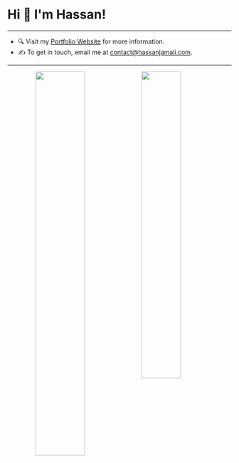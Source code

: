 # Hi 👋 I'm Hassan! 
---
-  :mag: Visit my [Portfolio Website](https://www.hassanjamali.com/) for more information.
- ✍️ To get in touch, email me at [contact@hassanjamali.com](mailto:contact@hassanjamali.com).

---

<p align="center">
<img  align="left" width="47%" src="https://github-readme-stats.vercel.app/api?username=hassanjamalii&show_icons=true&icon_color=d0d0d0&bg_color=000000&theme=dark&border_color=ffffff"  />
<img  align="left" width="42%" src="https://github-readme-stats.vercel.app/api/top-langs/?username=hassanjamalii&layout=compact&theme=dark&bg_color=000000&border_color=ffffff" />
</p>
